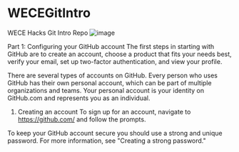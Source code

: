 # WECEGitIntro
WECE Hacks Git Intro Repo
![image](https://github.com/user-attachments/assets/3c8a4eab-86c3-4159-b60f-c4093e21601c)

Part 1: Configuring your GitHub account
The first steps in starting with GitHub are to create an account, choose a product that fits your needs best, verify your email, set up two-factor authentication, and view your profile.

There are several types of accounts on GitHub. Every person who uses GitHub has their own personal account, which can be part of multiple organizations and teams. Your personal account is your identity on GitHub.com and represents you as an individual.

1. Creating an account
To sign up for an account, navigate to https://github.com/ and follow the prompts.

To keep your GitHub account secure you should use a strong and unique password. For more information, see "Creating a strong password."
